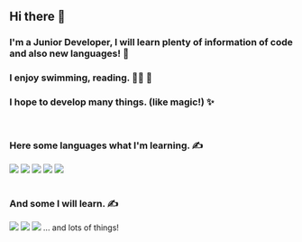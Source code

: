 ## Hi there 👋

### I'm a Junior Developer, I will learn plenty of information of code and also new languages! 🚀 <br/>
### I enjoy swimming, reading. 🏊‍♂️ 📖 <br/>
### I hope to develop many things. (like magic!) ✨ <br/>
<br/>

### Here some languages what I'm learning. ✍

<img src="https://img.shields.io/badge/Html-E34F26?style=flat-square&logo=Html5&logoColor=white"/> 
<img src="https://img.shields.io/badge/Css-1572B6?style=flat-square&logo=Css3&logoColor=white"/>
<img src="https://img.shields.io/badge/Javascript-F7DF1E?style=flat-square&logo=Javascript&logoColor=white"/>
<img src="https://img.shields.io/badge/Git-F05032?style=flat-square&logo=Git&logoColor=white"/>
<img src="https://img.shields.io/badge/GitHub-181717?style=flat-square&logo=GitHub&logoColor=white"/>
<br/>
<br/>

### And some I will learn. ✍

<img src="https://img.shields.io/badge/Node.js-339933?style=flat-square&logo=Node.js&logoColor=white"/>
<img src="https://img.shields.io/badge/React-61DAFB?style=flat-square&logo=React&logoColor=white"/>
<img src="https://img.shields.io/badge/Python-3776AB?style=flat-square&logo=Python&logoColor=white"/>
 ... and lots of things!
<br/><br/>
